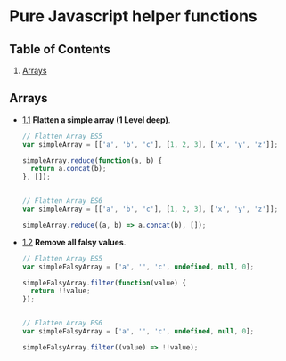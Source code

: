 # Pure Javascript helper functions

## Table of Contents

  1. [Arrays](#arrays)

## Arrays

  <a name="array-flatten"></a><a name="2.1"></a>
  - [1.1](#array-flatten)  **Flatten a simple array (1 Level deep)**.


    ```javascript
    // Flatten Array ES5
    var simpleArray = [['a', 'b', 'c'], [1, 2, 3], ['x', 'y', 'z']];

    simpleArray.reduce(function(a, b) {
      return a.concat(b);
    }, []);


    // Flatten Array ES6
    var simpleArray = [['a', 'b', 'c'], [1, 2, 3], ['x', 'y', 'z']];

    simpleArray.reduce((a, b) => a.concat(b), []);

    ```

  <a name="array-filter-falsy-values"></a><a name="2.1"></a>
  - [1.2](#array-filter-falsy-values) **Remove all falsy values**.


    ```javascript
    // Flatten Array ES5
    var simpleFalsyArray = ['a', '', 'c', undefined, null, 0];

    simpleFalsyArray.filter(function(value) {
      return !!value;
    });


    // Flatten Array ES6
    var simpleFalsyArray = ['a', '', 'c', undefined, null, 0];

    simpleFalsyArray.filter((value) => !!value);

    ```